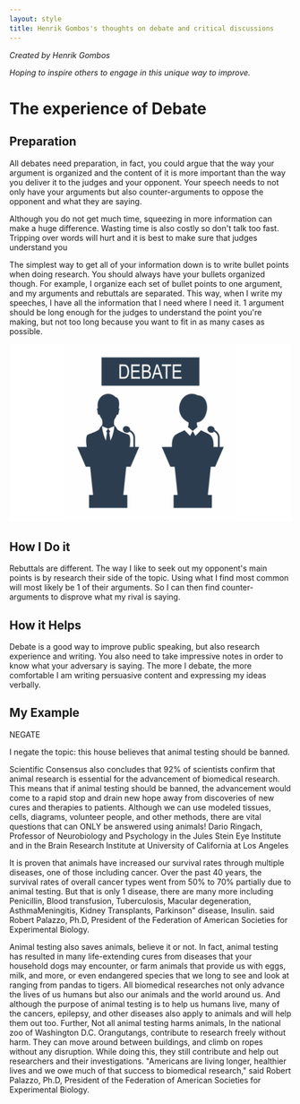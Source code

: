 ```yaml
---
layout: style
title: Henrik Gombos's thoughts on debate and critical discussions
---
```


_Created by Henrik Gombos_

_Hoping to inspire others to engage in this unique way to improve._

# The experience of Debate

##  Preparation

All debates need preparation, in fact, you could argue that the way your argument is organized and the content of it is more important than the way you deliver it to the judges and your opponent. Your speech needs to not only have your arguments but also counter-arguments to oppose the opponent and what they are saying.

Although you do not get much time, squeezing in more information can make a huge difference. Wasting time is also costly so don&#39;t talk too fast. Tripping over words will hurt and it is best to make sure that judges understand you

The simplest way to get all of your information down is to write bullet points when doing research. You should always have your bullets organized though. For example, I organize each set of bullet points to one argument, and my arguments and rebuttals are separated. This way, when I write my speeches, I have all the information that I need where I need it. 1 argument should be long enough for the judges to understand the point you're making, but not too long because you want to fit in as many cases as possible.

<img src="/assets/debate.webp">

## How I Do it

Rebuttals are different. The way I like to seek out my opponent's main points is by research their side of the topic. Using what I find most common will most likely be 1 of their arguments. So I can then find counter-arguments to disprove what my rival is saying.

## How it Helps

Debate is a good way to improve public speaking, but also research experience and writing. You also need to take impressive notes in order to know what your adversary is saying. The more I debate, the more comfortable I am writing persuasive content and expressing my ideas verbally.

## My Example

NEGATE

I negate the topic: this house believes that animal testing should be banned.

Scientific Consensus also concludes that 92% of scientists confirm that animal research is essential for the advancement of biomedical research. This means that if animal testing should be banned, the advancement would come to a rapid stop and drain new hope away from discoveries of new cures and therapies to patients. Although we can use modeled tissues, cells, diagrams, volunteer people, and other methods, there are vital questions that can ONLY be answered using animals! Dario Ringach, Professor of Neurobiology and Psychology in the Jules Stein Eye Institute and in the Brain Research Institute at University of California at Los Angeles

It is proven that animals have increased our survival rates through multiple diseases, one of those including cancer. Over the past 40 years, the survival rates of overall cancer types went from 50% to 70% partially due to animal testing. But that is only 1 disease, there are many more including Penicillin, Blood transfusion, Tuberculosis, Macular degeneration, AsthmaMeningitis, Kidney Transplants, Parkinson" disease, Insulin. said Robert Palazzo, Ph.D, President of the Federation of American Societies for Experimental Biology.

Animal testing also saves animals, believe it or not. In fact, animal testing has resulted in many life-extending cures from diseases that your household dogs may encounter, or farm animals that provide us with eggs, milk, and more, or even endangered species that we long to see and look at ranging from pandas to tigers. All biomedical researches not only advance the lives of us humans but also our animals and the world around us. And although the purpose of animal testing is to help us humans live, many of the cancers, epilepsy, and other diseases also apply to animals and will help them out too. Further, Not all animal testing harms animals, In the national zoo of Washington D.C. Orangutangs, contribute to research freely without harm. They can move around between buildings, and climb on ropes without any disruption. While doing this, they still contribute and help out researchers and their investigations. "Americans are living longer, healthier lives and we owe much of that success to biomedical research," said Robert Palazzo, Ph.D, President of the Federation of American Societies for Experimental Biology.
